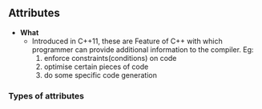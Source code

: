 ## Attributes
  - **What**
    - Introduced in C++11, these are Feature of C++ with which programmer can provide additional information to the compiler. Eg:
      1. enforce constraints(conditions) on code
      2. optimise certain pieces of code
      3. do some specific code generation
      
### Types of attributes
